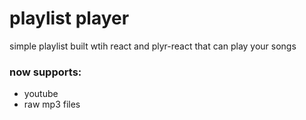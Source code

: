 # playlist player

simple playlist built wtih react and plyr-react that can play your songs

### now supports:

- youtube
- raw mp3 files
